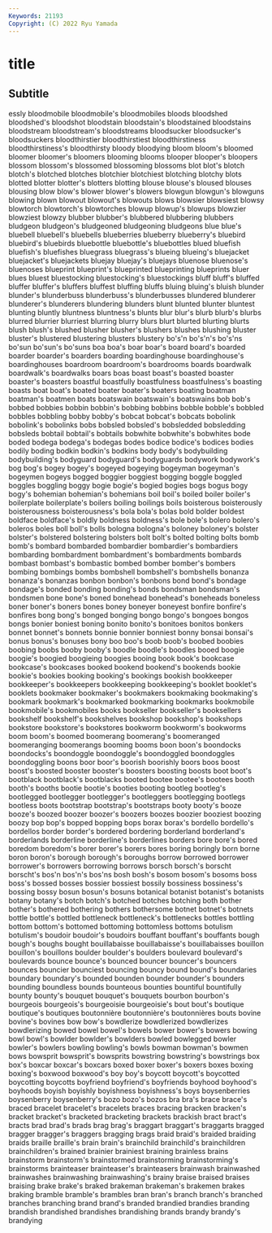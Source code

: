 ```yaml
---
Keywords: 21193
Copyright: (C) 2022 Ryu Yamada
---
```



# title

## Subtitle
essly bloodmobile
bloodmobile's bloodmobiles bloods bloodshed bloodshed's bloodshot bloodstain bloodstain's bloodstained bloodstains
bloodstream bloodstream's bloodstreams bloodsucker bloodsucker's bloodsuckers bloodthirstier bloodthirstiest bloodthirstiness bloodthirstiness's
bloodthirsty bloody bloodying bloom bloom's bloomed bloomer bloomer's bloomers blooming
blooms blooper blooper's bloopers blossom blossom's blossomed blossoming blossoms blot
blot's blotch blotch's blotched blotches blotchier blotchiest blotching blotchy blots
blotted blotter blotter's blotters blotting blouse blouse's bloused blouses blousing
blow blow's blower blower's blowers blowgun blowgun's blowguns blowing blown
blowout blowout's blowouts blows blowsier blowsiest blowsy blowtorch blowtorch's blowtorches
blowup blowup's blowups blowzier blowziest blowzy blubber blubber's blubbered blubbering
blubbers bludgeon bludgeon's bludgeoned bludgeoning bludgeons blue blue's bluebell bluebell's
bluebells blueberries blueberry blueberry's bluebird bluebird's bluebirds bluebottle bluebottle's bluebottles
blued bluefish bluefish's bluefishes bluegrass bluegrass's blueing blueing's bluejacket bluejacket's
bluejackets bluejay bluejay's bluejays bluenose bluenose's bluenoses blueprint blueprint's blueprinted
blueprinting blueprints bluer blues bluest bluestocking bluestocking's bluestockings bluff bluff's
bluffed bluffer bluffer's bluffers bluffest bluffing bluffs bluing bluing's bluish
blunder blunder's blunderbuss blunderbuss's blunderbusses blundered blunderer blunderer's blunderers blundering
blunders blunt blunted blunter bluntest blunting bluntly bluntness bluntness's blunts
blur blur's blurb blurb's blurbs blurred blurrier blurriest blurring blurry
blurs blurt blurted blurting blurts blush blush's blushed blusher blusher's
blushers blushes blushing bluster bluster's blustered blustering blusters blustery bo's'n
bo's'n's bo's'ns bo'sun bo'sun's bo'suns boa boa's boar boar's board
board's boarded boarder boarder's boarders boarding boardinghouse boardinghouse's boardinghouses boardroom
boardroom's boardrooms boards boardwalk boardwalk's boardwalks boars boas boast boast's
boasted boaster boaster's boasters boastful boastfully boastfulness boastfulness's boasting boasts
boat boat's boated boater boater's boaters boating boatman boatman's boatmen
boats boatswain boatswain's boatswains bob bob's bobbed bobbies bobbin bobbin's
bobbing bobbins bobble bobble's bobbled bobbles bobbling bobby bobby's bobcat
bobcat's bobcats bobolink bobolink's bobolinks bobs bobsled bobsled's bobsledded bobsledding
bobsleds bobtail bobtail's bobtails bobwhite bobwhite's bobwhites bode boded bodega
bodega's bodegas bodes bodice bodice's bodices bodies bodily boding bodkin
bodkin's bodkins body body's bodybuilding bodybuilding's bodyguard bodyguard's bodyguards bodywork
bodywork's bog bog's bogey bogey's bogeyed bogeying bogeyman bogeyman's bogeymen
bogeys bogged boggier boggiest bogging boggle boggled boggles boggling boggy
bogie bogie's bogied bogies bogs bogus bogy bogy's bohemian bohemian's
bohemians boil boil's boiled boiler boiler's boilerplate boilerplate's boilers boiling
boilings boils boisterous boisterously boisterousness boisterousness's bola bola's bolas bold
bolder boldest boldface boldface's boldly boldness boldness's bole bole's bolero
bolero's boleros boles boll boll's bolls bologna bologna's boloney boloney's
bolster bolster's bolstered bolstering bolsters bolt bolt's bolted bolting bolts
bomb bomb's bombard bombarded bombardier bombardier's bombardiers bombarding bombardment bombardment's
bombardments bombards bombast bombast's bombastic bombed bomber bomber's bombers bombing
bombings bombs bombshell bombshell's bombshells bonanza bonanza's bonanzas bonbon bonbon's
bonbons bond bond's bondage bondage's bonded bonding bonding's bonds bondsman
bondsman's bondsmen bone bone's boned bonehead bonehead's boneheads boneless boner
boner's boners bones boney boneyer boneyest bonfire bonfire's bonfires bong
bong's bonged bonging bongo bongo's bongoes bongos bongs bonier boniest
boning bonito bonito's bonitoes bonitos bonkers bonnet bonnet's bonnets bonnie
bonnier bonniest bonny bonsai bonsai's bonus bonus's bonuses bony boo
boo's boob boob's boobed boobies boobing boobs booby booby's boodle
boodle's boodles booed boogie boogie's boogied boogieing boogies booing book
book's bookcase bookcase's bookcases booked bookend bookend's bookends bookie bookie's
bookies booking booking's bookings bookish bookkeeper bookkeeper's bookkeepers bookkeeping bookkeeping's
booklet booklet's booklets bookmaker bookmaker's bookmakers bookmaking bookmaking's bookmark bookmark's
bookmarked bookmarking bookmarks bookmobile bookmobile's bookmobiles books bookseller bookseller's booksellers
bookshelf bookshelf's bookshelves bookshop bookshop's bookshops bookstore bookstore's bookstores bookworm
bookworm's bookworms boom boom's boomed boomerang boomerang's boomeranged boomeranging boomerangs
booming booms boon boon's boondocks boondocks's boondoggle boondoggle's boondoggled boondoggles
boondoggling boons boor boor's boorish boorishly boors boos boost boost's
boosted booster booster's boosters boosting boosts boot boot's bootblack bootblack's
bootblacks booted bootee bootee's bootees booth booth's booths bootie bootie's
booties booting bootleg bootleg's bootlegged bootlegger bootlegger's bootleggers bootlegging bootlegs
bootless boots bootstrap bootstrap's bootstraps booty booty's booze booze's boozed
boozer boozer's boozers boozes boozier booziest boozing boozy bop bop's
bopped bopping bops borax borax's bordello bordello's bordellos border border's
bordered bordering borderland borderland's borderlands borderline borderline's borderlines borders bore
bore's bored boredom boredom's borer borer's borers bores boring boringly
born borne boron boron's borough borough's boroughs borrow borrowed borrower
borrower's borrowers borrowing borrows borsch borsch's borscht borscht's bos'n bos'n's
bos'ns bosh bosh's bosom bosom's bosoms boss boss's bossed bosses
bossier bossiest bossily bossiness bossiness's bossing bossy bosun bosun's bosuns
botanical botanist botanist's botanists botany botany's botch botch's botched botches
botching both bother bother's bothered bothering bothers bothersome botnet botnet's
botnets bottle bottle's bottled bottleneck bottleneck's bottlenecks bottles bottling bottom
bottom's bottomed bottoming bottomless bottoms botulism botulism's boudoir boudoir's boudoirs
bouffant bouffant's bouffants bough bough's boughs bought bouillabaisse bouillabaisse's bouillabaisses
bouillon bouillon's bouillons boulder boulder's boulders boulevard boulevard's boulevards bounce
bounce's bounced bouncer bouncer's bouncers bounces bouncier bounciest bouncing bouncy
bound bound's boundaries boundary boundary's bounded bounden bounder bounder's bounders
bounding boundless bounds bounteous bounties bountiful bountifully bounty bounty's bouquet
bouquet's bouquets bourbon bourbon's bourgeois bourgeois's bourgeoisie bourgeoisie's bout bout's
boutique boutique's boutiques boutonnière boutonnière's boutonnières bouts bovine bovine's bovines
bow bow's bowdlerize bowdlerized bowdlerizes bowdlerizing bowed bowel bowel's bowels
bower bower's bowers bowing bowl bowl's bowlder bowlder's bowlders bowled
bowlegged bowler bowler's bowlers bowling bowling's bowls bowman bowman's bowmen
bows bowsprit bowsprit's bowsprits bowstring bowstring's bowstrings box box's boxcar
boxcar's boxcars boxed boxer boxer's boxers boxes boxing boxing's boxwood
boxwood's boy boy's boycott boycott's boycotted boycotting boycotts boyfriend boyfriend's
boyfriends boyhood boyhood's boyhoods boyish boyishly boyishness boyishness's boys boysenberries
boysenberry boysenberry's bozo bozo's bozos bra bra's brace brace's braced
bracelet bracelet's bracelets braces bracing bracken bracken's bracket bracket's bracketed
bracketing brackets brackish bract bract's bracts brad brad's brads brag
brag's braggart braggart's braggarts bragged bragger bragger's braggers bragging brags
braid braid's braided braiding braids braille braille's brain brain's brainchild
brainchild's brainchildren brainchildren's brained brainier brainiest braining brainless brains brainstorm
brainstorm's brainstormed brainstorming brainstorming's brainstorms brainteaser brainteaser's brainteasers brainwash brainwashed
brainwashes brainwashing brainwashing's brainy braise braised braises braising brake brake's
braked brakeman brakeman's brakemen brakes braking bramble bramble's brambles bran
bran's branch branch's branched branches branching brand brand's branded brandied
brandies branding brandish brandished brandishes brandishing brands brandy brandy's brandying
